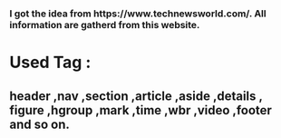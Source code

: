 <h3>I got the idea from https://www.technewsworld.com/.
All information are gatherd from this website.</h3>

<h1>Used Tag : </h1><h2> header  ,nav  ,section  ,article  ,aside  ,details  ,
           figure  ,hgroup  ,mark  ,time  ,wbr  ,video  ,footer and so on.</h2>
